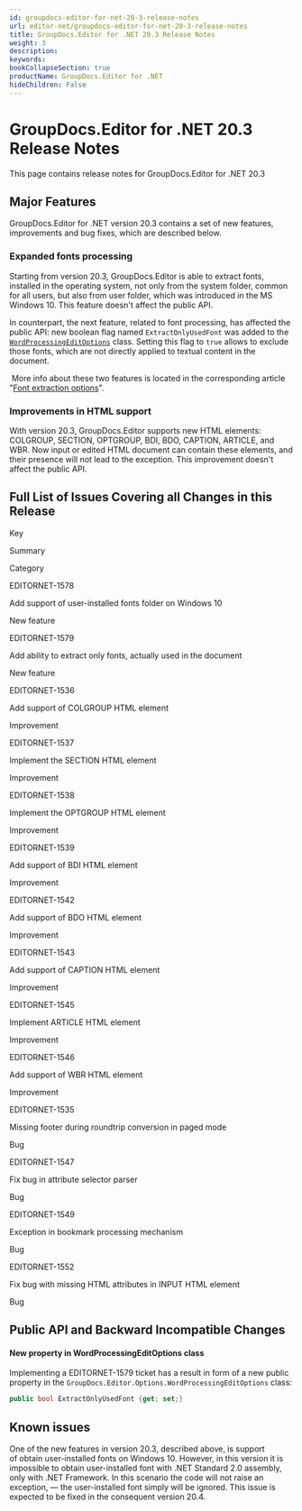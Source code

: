 ```yaml
---
id: groupdocs-editor-for-net-20-3-release-notes
url: editor-net/groupdocs-editor-for-net-20-3-release-notes
title: GroupDocs.Editor for .NET 20.3 Release Notes
weight: 3
description: 
keywords: 
bookCollapseSection: true
productName: GroupDocs.Editor for .NET
hideChildren: False
---
```


# GroupDocs.Editor for .NET 20.3 Release Notes

This page contains release notes for GroupDocs.Editor for .NET 20.3

## Major Features

GroupDocs.Editor for .NET version 20.3 contains a set of new features, improvements and bug fixes, which are described below.

### Expanded fonts processing

Starting from version 20.3, GroupDocs.Editor is able to extract fonts, installed in the operating system, not only from the system folder, common for all users, but also from user folder, which was introduced in the MS Windows 10. This feature doesn't affect the public API.

In counterpart, the next feature, related to font processing, has affected the public API: new boolean flag named `ExtractOnlyUsedFont` was added to the [`WordProcessingEditOptions`](https://apireference.groupdocs.com/net/editor/groupdocs.editor.options/wordprocessingeditoptions) class. Setting this flag to `true` allows to exclude those fonts, which are not directly applied to textual content in the document.

 More info about these two features is located in the corresponding article "[Font extraction options](https://docs.groupdocs.com/display/editornet/Font+extraction+options)".

### Improvements in HTML support

With version 20.3, GroupDocs.Editor supports new HTML elements: COLGROUP, SECTION, OPTGROUP, BDI, BDO, CAPTION, ARTICLE, and WBR. Now input or edited HTML document can contain these elements, and their presence will not lead to the exception. This improvement doesn't affect the public API.

## Full List of Issues Covering all Changes in this Release

Key

Summary

Category

EDITORNET-1578

Add support of user-installed fonts folder on Windows 10

New feature

EDITORNET-1579

Add ability to extract only fonts, actually used in the document

New feature

EDITORNET-1536

Add support of COLGROUP HTML element

Improvement

EDITORNET-1537

Implement the SECTION HTML element

Improvement

EDITORNET-1538

Implement the OPTGROUP HTML element

Improvement

EDITORNET-1539

Add support of BDI HTML element

Improvement

EDITORNET-1542

Add support of BDO HTML element

Improvement

EDITORNET-1543

Add support of CAPTION HTML element

Improvement

EDITORNET-1545

Implement ARTICLE HTML element

Improvement

EDITORNET-1546

Add support of WBR HTML element

Improvement

EDITORNET-1535

Missing footer during roundtrip conversion in paged mode

Bug

EDITORNET-1547

Fix bug in attribute selector parser

Bug

EDITORNET-1549

Exception in bookmark processing mechanism

Bug

EDITORNET-1552

Fix bug with missing HTML attributes in INPUT HTML element

Bug

## Public API and Backward Incompatible Changes

#### New property in WordProcessingEditOptions class

Implementing a EDITORNET-1579 ticket has a result in form of a new public property in the `GroupDocs.Editor.Options.WordProcessingEditOptions` class:

```csharp
public bool ExtractOnlyUsedFont {get; set;}
```

## Known issues

One of the new features in version 20.3, described above, is support of obtain user-installed fonts on Windows 10. However, in this version it is impossible to obtain user-installed font with .NET Standard 2.0 assembly, only with .NET Framework. In this scenario the code will not raise an exception, — the user-installed font simply will be ignored. This issue is expected to be fixed in the consequent version 20.4.
